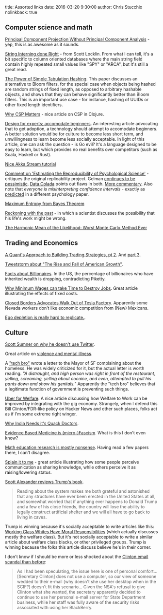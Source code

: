 title: Assorted links
date: 2016-03-20 9:30:00
author: Chris Stucchio
nolinkback: true

## Computer science and math

[Principal Component Projection Without Principal Component Analysis](http://arxiv.org/pdf/1602.06872v1.pdf) - yep, this is as awesome as it sounds.

[String Interning done Right](https://getkerf.wordpress.com/2016/02/22/string-interning-done-right/) - from Scott Locklin. From what I can tell, it's a bit specific to column oriented databases where the main string field contain highly repeated small values like "SPY" or "ARCA", but it's still a great read.

[The Power of Simple Tabulation Hashing](https://people.csail.mit.edu/mip/papers/charhash/charhash.pdf). This paper discusses an alternative to Bloom filters, for the special case when objects being hashed are random strings of fixed length, as opposed to arbitrary hashable objects, and shows that they can behave significantly better than Bloom filters. This is an important use case - for instance, hashing of UUIDs or other fixed length identifiers.

[Why CSP Matters](http://reaktor.com/blog/why-csp-matters-i-keeping-things-in-sync/) - nice article on CSP in Clojure.

[Design for experts; accomodate beginners](https://pchiusano.github.io/2016-02-25/tech-adoption.html). An interesting article advocating that to get adoption, a technology should attempt to accomodate beginners. A better solution would be for culture to become less short term, and unwillingness to learn become less socially acceptable. In light of this article, one can ask the question - is Go evil? It's a language designed to be easy to learn, but which provides no real benefits over competitors (such as Scala, Haskell or Rust).

[Nice Akka Stream tutorial](https://medium.com/@kvnwbbr/diving-into-akka-streams-2770b3aeabb0)

[Comment on 'Estimating the Reproducibility of Psychological Science'](http://datacolada.org/wp-content/uploads/2016/03/5321-Gilbert-et-al-Comment-on-reproducibility.pdf) - critiques the original replicability project. Gelman [continues to be pessimistic](http://andrewgelman.com/2016/03/05/29195/). [Data Colada](http://datacolada.org/2016/03/03/47/) points out flaws in both. [More commentary](https://hardsci.wordpress.com/2016/03/03/evaluating-a-new-critique-of-the-reproducibility-project/). Also note that *everyone is misinterpreting confidence intervals* - exactly as [predicted](http://www.ejwagenmakers.com/inpress/HoekstraEtAlPBR.pdf) in a different psychology paper.

[Maximum Entropy from Bayes Theorem](https://qchu.wordpress.com/2016/03/06/maximum-entropy-from-bayes-theorem/)

[Reckoning with the past](http://michaelinzlicht.com/getting-better/2016/2/29/reckoning-with-the-past) - in which a scientist discusses the possibility that his life's work might be wrong.

[The Harmonic Mean of the Likelihood: Worst Monte Carlo Method Ever](https://radfordneal.wordpress.com/2008/08/17/the-harmonic-mean-of-the-likelihood-worst-monte-carlo-method-ever/)

## Trading and Economics

[A Quant's Approach to Building Trading Strategies, pt 2](https://www.quandl.com/blog/interview-with-a-quant-part-two). And [part 3](https://www.quandl.com/blog/interview-with-a-quant-part-three).

[Tweetstorm about "The Rise and Fall of American Growth"](https://storify.com/withinepsilon/gordon-inequality).

[Facts about Billionaires](http://conversableeconomist.blogspot.com/2016/02/facts-about-billionaires.html). In the US, the percentage of billionaires who have inherited wealth is dropping, contradicting Piketty.

[Why Minimum Wages can take Time to Destroy Jobs](http://econlog.econlib.org/archives/2016/02/why_minimum_wag.html). Great article illustrating the effects of fixed costs.

[Closed Borders Advocates Walk Out of Tesla Factory](http://www.bloomberg.com/news/articles/2016-02-29/about-100-workers-walk-out-at-tesla-battery-plant-building-site). Apparently some Nevada workers don't like economic competition from (New) Mexicans.

[Ego depletion is really hard to replicate.](http://www.slate.com/articles/health_and_science/cover_story/2016/03/ego_depletion_an_influential_theory_in_psychology_may_have_just_been_debunked.single.html).

## Culture

[Scott Sumner on why he doesn't use Twitter](http://www.themoneyillusion.com/?p=31553).

Great article on [violence and mental illness](http://siderea.livejournal.com/1256347.html).

A ["tech bro"](https://justink.svbtle.com/open-letter-to-mayor-ed-lee-and-greg-suhr-police-chief) wrote a letter to the Mayor of SF complaining about the homeless. He was widely criticized for it, but the actual letter is worth reading. *"A distraught, and high person was right in front of the restaurant, yelling, screaming, yelling about cocaine, and even, attempted to pull his pants down and show his genitals."* Apparently the "tech bro" believes that a legitimate function of government is preventing such things.

[Uber for Welfare](http://www.politico.com/agenda/story/2016/1/uber-welfare-sharing-gig-economy-000031). A nice article discussing how Welfare to Work can be improved by integrating with the gig economy. Strangely, when I defend this Bill Clinton/FDR-like policy on Hacker News and other such places, folks act as if I'm some extreme right winger.

[Why India Needs it's Quack Doctors](https://www.good.is/articles/why-india-needs-its-quack-doctors).

[Evidence Based Medicine is (micro-)Fascism](https://www.ucl.ac.uk/Pharmacology/dc-bits/holmes-deconstruction-ebhc-06.pdf). What is this I don't even know?

[Math education research is mostly nonsense](https://www.math.upenn.edu/~wilf/website/PSUTalk.pdf). Having read a few papers there, I can't disagree.

[Splain it to me](https://status451.com/2016/01/06/splain-it-to-me/) - great article illustrating how some people perceive communication as sharing knowledge, while others perceive it as raising/lowering status.

[Scott Alexander reviews Trump's book](http://slatestarcodex.com/2016/03/19/book-review-the-art-of-the-deal/).
>Reading about the system makes me both grateful and astonished that any structures have ever been erected in the United States at all, and somewhat worried that if anything ever happens to Donald Trump and a few of his close friends, the country will lose the ability to legally construct artificial shelter and we will all have to go back to living in caves.

Trump is winning because it's socially acceptable to write articles like this: [Working Class Whites Have Moral Responsibilities](http://www.nationalreview.com/corner/432796/working-class-whites-have-moral-responsibilities-defense-kevin-williamson) (which actually discusses mostly the welfare class). But it's not socially acceptable to write a similar article about welfare class blacks, or other privileged groups. Trump is winning because the folks this article discuss believe he's in their corner.

I don't know if I should be more or less shocked about the [Clinton email scandal than before](http://arstechnica.com/information-technology/2016/03/nsa-refused-clinton-a-secure-blackberry-like-obama-so-she-used-her-own/):
> As I had been speculating, the issue here is one of personal comfort… [Secretary Clinton] does not use a computer, so our view of someone wedded to their e-mail (why doesn't she use her desktop when in the SCIF?) doesn't fit this scenario...
> Given the NSA's refusal to give Clinton what she wanted, the secretary apparently decided to continue to use her personal e-mail server for State Department business, while her staff was fully aware of the security risks associated with using her BlackBerry.
